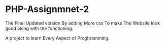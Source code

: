 # PHP-Assignmnet-2


The Final Updated version By adding More css To make The Website look good along with the functioning.

A project to learn Every Aspect of Proghramming.
